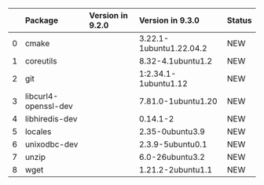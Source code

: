 <!-- markdown-link-check-disable -->

|    | Package              | Version in 9.2.0   | Version in 9.3.0        | Status   |
|---:|:---------------------|:-------------------|:------------------------|:---------|
|  0 | cmake                |                    | 3.22.1-1ubuntu1.22.04.2 | NEW      |
|  1 | coreutils            |                    | 8.32-4.1ubuntu1.2       | NEW      |
|  2 | git                  |                    | 1:2.34.1-1ubuntu1.12    | NEW      |
|  3 | libcurl4-openssl-dev |                    | 7.81.0-1ubuntu1.20      | NEW      |
|  4 | libhiredis-dev       |                    | 0.14.1-2                | NEW      |
|  5 | locales              |                    | 2.35-0ubuntu3.9         | NEW      |
|  6 | unixodbc-dev         |                    | 2.3.9-5ubuntu0.1        | NEW      |
|  7 | unzip                |                    | 6.0-26ubuntu3.2         | NEW      |
|  8 | wget                 |                    | 1.21.2-2ubuntu1.1       | NEW      |